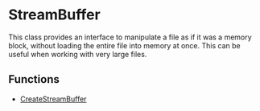 # StreamBuffer #
This class provides an interface to manipulate a file as if it was a memory block, without loading the entire file into memory at once. This can be useful when working with very large files.

## Functions ##
- [CreateStreamBuffer](CPP_CreateStreamBuffer.md)
